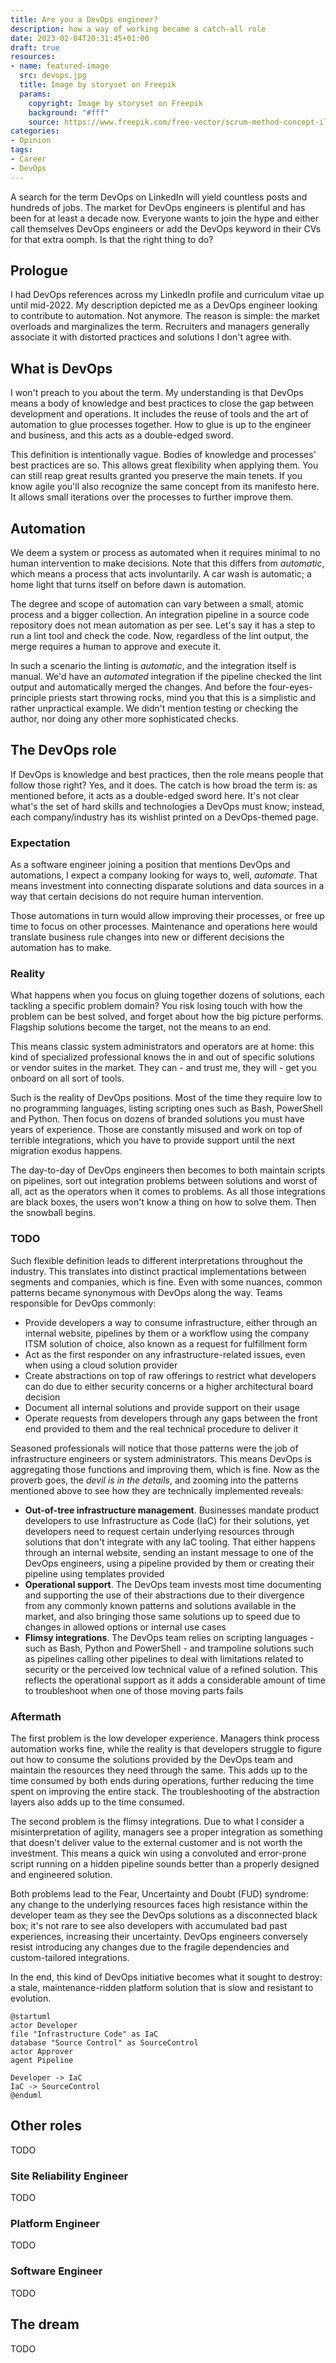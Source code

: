 ```yaml
---
title: Are you a DevOps engineer?
description: how a way of working became a catch-all role
date: 2023-02-04T20:31:45+01:00
draft: true
resources:
- name: featured-image
  src: devops.jpg
  title: Image by storyset on Freepik
  params:
    copyright: Image by storyset on Freepik
    background: "#fff"
    source: https://www.freepik.com/free-vector/scrum-method-concept-illustration_28902402.htm
categories:
- Opinion
tags:
- Career
- DevOps
---
```


A search for the term DevOps on LinkedIn will yield countless posts and hundreds of jobs. The market for DevOps engineers is plentiful and has been for at least a decade now. Everyone wants to join the hype and either call themselves DevOps engineers or add the DevOps keyword in their CVs for that extra oomph. Is that the right thing to do?

<!--more-->

## Prologue

I had DevOps references across my LinkedIn profile and curriculum vitae up until mid-2022. My description depicted me as a DevOps engineer looking to contribute to automation. Not anymore. The reason is simple: the market overloads and marginalizes the term. Recruiters and managers generally associate it with distorted practices and solutions I don't agree with.

## What is DevOps

I won't preach to you about the term. My understanding is that DevOps means a body of knowledge and best practices to close the gap between development and operations. It includes the reuse of tools and the art of automation to glue processes together. How to glue is up to the engineer and business, and this acts as a double-edged sword.

This definition is intentionally vague. Bodies of knowledge and processes' best practices are so. This allows great flexibility when applying them. You can still reap great results granted you preserve the main tenets. If you know agile you'll also recognize the same concept from its manifesto here. It allows small iterations over the processes to further improve them.

## Automation

We deem a system or process as automated when it requires minimal to no human intervention to make decisions. Note that this differs from _automatic_, which means a process that acts involuntarily. A car wash is automatic; a home light that turns itself on before dawn is automation.

The degree and scope of automation can vary between a small, atomic process and a bigger collection. An integration pipeline in a source code repository does not mean automation as per see. Let's say it has a step to run a lint tool and check the code. Now, regardless of the lint output, the merge requires a human to approve and execute it.

In such a scenario the linting is _automatic_, and the integration itself is manual. We'd have an _automated_ integration if the pipeline checked the lint output and automatically merged the changes. And before the four-eyes-principle priests start throwing rocks, mind you that this is a simplistic and rather unpractical example. We didn't mention testing or checking the author, nor doing any other more sophisticated checks.

## The DevOps role

If DevOps is knowledge and best practices, then the role means people that follow those right? Yes, and it does. The catch is how broad the term is: as mentioned before, it acts as a double-edged sword here. It's not clear what's the set of hard skills and technologies a DevOps must know; instead, each company/industry has its wishlist printed on a DevOps-themed page.

### Expectation

As a software engineer joining a position that mentions DevOps and automations, I expect a company looking for ways to, well, _automate_. That means investment into connecting disparate solutions and data sources in a way that certain decisions do not require human intervention.

Those automations in turn would allow improving their processes, or free up time to focus on other processes. Maintenance and operations here would translate business rule changes into new or different decisions the automation has to make.

### Reality

What happens when you focus on gluing together dozens of solutions, each tackling a specific problem domain? You risk losing touch with how the problem can be best solved, and forget about how the big picture performs. Flagship solutions become the target, not the means to an end.

This means classic system administrators and operators are at home: this kind of specialized professional knows the in and out of specific solutions or vendor suites in the market. They can - and trust me, they will - get you onboard on all sort of tools.

Such is the reality of DevOps positions. Most of the time they require low to no programming languages, listing scripting ones such as Bash, PowerShell and Python. Then focus on dozens of branded solutions you must have years of experience. Those are constantly misused and work on top of terrible integrations, which you have to provide support until the next migration exodus happens.

The day-to-day of DevOps engineers then becomes to both maintain scripts on pipelines, sort out integration problems between solutions and worst of all, act as the operators when it comes to problems. As all those integrations are black boxes, the users won't know a thing on how to solve them. Then the snowball begins.

### TODO

Such flexible definition leads to different interpretations throughout the industry. This translates into distinct practical implementations between segments and companies, which is fine. Even with some nuances, common patterns became synonymous with DevOps along the way. Teams responsible for DevOps commonly:

- Provide developers a way to consume infrastructure, either through an internal website, pipelines by them or a workflow using the company ITSM solution of choice, also known as a request for fulfillment form
- Act as the first responder on any infrastructure-related issues, even when using a cloud solution provider
- Create abstractions on top of raw offerings to restrict what developers can do due to either security concerns or a higher architectural board decision
- Document all internal solutions and provide support on their usage
- Operate requests from developers through any gaps between the front end provided to them and the real technical procedure to deliver it

Seasoned professionals will notice that those patterns were the job of infrastructure engineers or system administrators. This means DevOps is aggregating those functions and improving them, which is fine. Now as the proverb goes, the _devil is in the details_, and zooming into the patterns mentioned above to see how they are technically implemented reveals:

- **Out-of-tree infrastructure management**. Businesses mandate product developers to use Infrastructure as Code (IaC) for their solutions, yet developers need to request certain underlying resources through solutions that don't integrate with any IaC tooling. That either happens through an internal website, sending an instant message to one of the DevOps engineers, using a pipeline provided by them or creating their pipeline using templates provided
- **Operational support**. The DevOps team invests most time documenting and supporting the use of their abstractions due to their divergence from any commonly known patterns and solutions available in the market, and also bringing those same solutions up to speed due to changes in allowed options or internal use cases
- **Flimsy integrations**. The DevOps team relies on scripting languages - such as Bash, Python and PowerShell - and trampoline solutions such as pipelines calling other pipelines to deal with limitations related to security or the perceived low technical value of a refined solution. This reflects the operational support as it adds a considerable amount of time to troubleshoot when one of those moving parts fails

### Aftermath

The first problem is the low developer experience. Managers think process automation works fine, while the reality is that developers struggle to figure out how to consume the solutions provided by the DevOps team and maintain the resources they need through the same. This adds up to the time consumed by both ends during operations, further reducing the time spent on improving the entire stack. The troubleshooting of the abstraction layers also adds up to the time consumed.

The second problem is the flimsy integrations. Due to what I consider a misinterpretation of agility, managers see a proper integration as something that doesn't deliver value to the external customer and is not worth the investment. This means a quick win using a convoluted and error-prone script running on a hidden pipeline sounds better than a properly designed and engineered solution.

Both problems lead to the Fear, Uncertainty and Doubt (FUD) syndrome: any change to the underlying resources faces high resistance within the developer team as they see the DevOps solutions as a disconnected black box; it's not rare to see also developers with accumulated bad past experiences, increasing their uncertainty. DevOps engineers conversely resist introducing any changes due to the fragile dependencies and custom-tailored integrations.

In the end, this kind of DevOps initiative becomes what it sought to destroy: a stale, maintenance-ridden platform solution that is slow and resistant to evolution.

```plantuml
@startuml
actor Developer
file "Infrastructure Code" as IaC
database "Source Control" as SourceControl
actor Approver
agent Pipeline

Developer -> IaC
IaC -> SourceControl
@enduml
```

## Other roles

TODO

### Site Reliability Engineer

TODO

### Platform Engineer

TODO

### Software Engineer

TODO

## The dream

TODO
